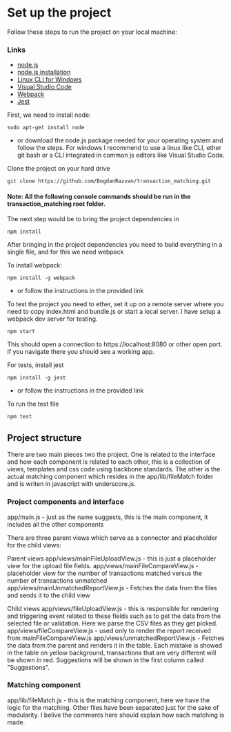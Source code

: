 # Set up the project

Follow these steps to run the project on your local machine:

### Links

* [node.js](https://nodejs.org/en/download/)
* [node.js installation](https://nodejs.org/en/download/package-manager/)
* [Linux CLI for Windows](https://git-scm.com/downloads)
* [Visual Studio Code](https://code.visualstudio.com/)
* [Webpack](https://webpack.js.org/guides/installation/#pre-requisites)
* [Jest](https://facebook.github.io/jest/)

First, we need to install node:

```
sudo apt-get install node
```
 - or download the node.js package needed for your operating system and follow the steps. For windows I recommend to use a linux like CLI, ether git bash or a CLI integrated in common js editors like Visual Studio Code.


Clone the project on your hard drive

```
git clone https://github.com/BogdanRazvan/transaction_matching.git
```

#### Note: All the following console commands should be run in the transaction_matching root folder.

The next step would be to bring the project dependencies in
```
npm install
```

After bringing in the project dependencies you need to build everything in a single file, and for this we need webpack

To install webpack:
```
npm install -g webpack
```
- or follow the instructions in the provided link

To test the project you need to ether, set it up on a remote server where you need to copy index.html and bundle.js or start a local server. I have setup a webpack dev server for testing.
```
npm start
```
This should open a connection to https://localhost:8080 or other open port. If you navigate there you should see a working app.

For tests, install jest
```
npm install -g jest
```
- or follow the instructions in the provided link

To run the test file
```
npm test
```

## Project structure

There are two main pieces two the project. One is related to the interface and how each component is related to each other, this is a collection of views, templates and css code using backbone standards. The other is the actual matching component which resides in the app/lib/fileMatch folder and is writen in javascript with underscore.js. 

### Project components and interface

app/main.js - just as the name suggests, this is the main component, it includes all the other components

There are three parent views which serve as a connector and placeholder for the child views:

Parent views
app/views/mainFileUploadView.js - this is just a placeholder view for the upload file fields.
app/views/mainFileCompareView.js - placeholder view for the number of transactions matched versus the number of transactions unmatched
app/views/mainUnmatchedReportView.js - Fetches the data from the files and sends it to the child view

Child views
app/views/fileUploadView.js - this is responsible for rendering and triggering event related to these fields such as to get the data from the selected file or validation. Here we parse the CSV files as they get picked.
app/views/fileCompareView.js - used only to render the report received from mainFileCompareView.js 
app/views/unmatchedReportView.js - Fetches the data from the parent and renders it in the table. Each mistake is showed in the table on yellow background, transactions that are very different will be shown in red. Suggestions will be shown in the first column called "Suggestions".

### Matching component

app/lib/fileMatch.js - this is the matching component, here we have the logic for the matching. Other files have been separated just for the sake of modularity. I belive the comments here should explain how each matching is made.
